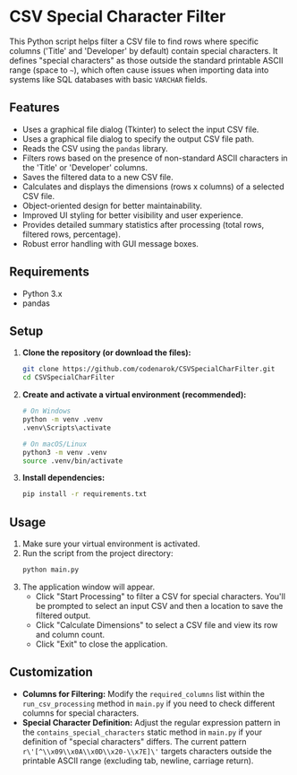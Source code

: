 # CSV Special Character Filter

This Python script helps filter a CSV file to find rows where specific columns ('Title' and 'Developer' by default) contain special characters. It defines "special characters" as those outside the standard printable ASCII range (space to `~`), which often cause issues when importing data into systems like SQL databases with basic `VARCHAR` fields.

## Features

*   Uses a graphical file dialog (Tkinter) to select the input CSV file.
*   Uses a graphical file dialog to specify the output CSV file path.
*   Reads the CSV using the `pandas` library.
*   Filters rows based on the presence of non-standard ASCII characters in the 'Title' or 'Developer' columns.
*   Saves the filtered data to a new CSV file.
*   Calculates and displays the dimensions (rows x columns) of a selected CSV file.
*   Object-oriented design for better maintainability.
*   Improved UI styling for better visibility and user experience.
*   Provides detailed summary statistics after processing (total rows, filtered rows, percentage).
*   Robust error handling with GUI message boxes.

## Requirements

*   Python 3.x
*   pandas

## Setup

1.  **Clone the repository (or download the files):**
    ```bash
    git clone https://github.com/codenarok/CSVSpecialCharFilter.git
    cd CSVSpecialCharFilter
    ```
2.  **Create and activate a virtual environment (recommended):**
    ```bash
    # On Windows
    python -m venv .venv
    .venv\Scripts\activate

    # On macOS/Linux
    python3 -m venv .venv
    source .venv/bin/activate
    ```
3.  **Install dependencies:**
    ```bash
    pip install -r requirements.txt
    ```

## Usage

1.  Make sure your virtual environment is activated.
2.  Run the script from the project directory:
    ```bash
    python main.py
    ```
3.  The application window will appear.
    *   Click "Start Processing" to filter a CSV for special characters. You'll be prompted to select an input CSV and then a location to save the filtered output.
    *   Click "Calculate Dimensions" to select a CSV file and view its row and column count.
    *   Click "Exit" to close the application.

## Customization

*   **Columns for Filtering:** Modify the `required_columns` list within the `run_csv_processing` method in `main.py` if you need to check different columns for special characters.
*   **Special Character Definition:** Adjust the regular expression pattern in the `contains_special_characters` static method in `main.py` if your definition of "special characters" differs. The current pattern `r\'[^\\x09\\x0A\\x0D\\x20-\\x7E]\'` targets characters outside the printable ASCII range (excluding tab, newline, carriage return).